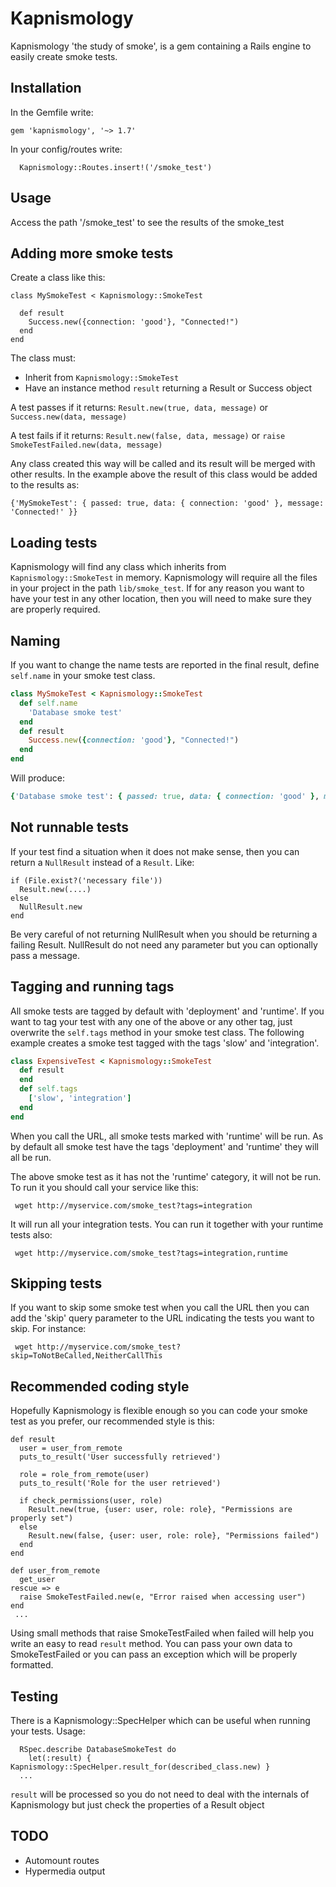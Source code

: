 # Kapnismology

Kapnismology 'the study of smoke', is a gem containing a Rails engine to easily create smoke tests.

## Installation

In the Gemfile write:
```
gem 'kapnismology', '~> 1.7'
```

In your config/routes write:

```
  Kapnismology::Routes.insert!('/smoke_test')
```

## Usage

Access the path '/smoke_test' to see the results of the smoke_test


## Adding more smoke tests

Create a class like this:
```
class MySmokeTest < Kapnismology::SmokeTest

  def result
    Success.new({connection: 'good'}, "Connected!")
  end
end
```

The class must:
- Inherit from `Kapnismology::SmokeTest`
- Have an instance method `result` returning a Result or Success object

A test passes if it returns:
`Result.new(true, data, message)` or
`Success.new(data, message)`

A test fails if it returns:
`Result.new(false, data, message)` or
`raise SmokeTestFailed.new(data, message)`


Any class created this way will be called and its result will be merged with other results.
In the example above the result of this class would be added to the results as:
```
{'MySmokeTest': { passed: true, data: { connection: 'good' }, message: 'Connected!' }}
```

## Loading tests

Kapnismology will find any class which inherits from `Kapnismology::SmokeTest` in memory.
Kapnismology will require all the files in your project in the path `lib/smoke_test`.
If for any reason you want to have your test in any other location, then you will need to make sure they are properly required.

## Naming

If you want to change the name tests are reported in the final result, define `self.name` in your smoke test class.

```ruby
class MySmokeTest < Kapnismology::SmokeTest
  def self.name
    'Database smoke test'
  end
  def result
    Success.new({connection: 'good'}, "Connected!")
  end
end
```

Will produce:
```ruby
{'Database smoke test': { passed: true, data: { connection: 'good' }, message: 'Connected!' }}

```

## Not runnable tests

If your test find a situation when it does not make sense, then you can return a `NullResult` instead of a `Result`. Like:
```
if (File.exist?('necessary file'))
  Result.new(....)
else
  NullResult.new
end
```

Be very careful of not returning NullResult when you should be returning a failing Result.
NullResult do not need any parameter but you can optionally pass a message.

## Tagging and running tags

All smoke tests are tagged by default with 'deployment' and 'runtime'.
If you want to tag your test with any one of the above or any other tag, just overwrite the `self.tags` method in your smoke test class.
The following example creates a smoke test tagged with the tags 'slow' and 'integration'.

```Ruby
class ExpensiveTest < Kapnismology::SmokeTest
  def result
  end
  def self.tags
    ['slow', 'integration']
  end
end
```

When you call the URL, all smoke tests marked with 'runtime' will be run. As by default all smoke test have the tags 'deployment' and 'runtime' they will all be run.

The above smoke test as it has not the 'runtime' category, it will not be run. To run it you should call your service like this:
```
 wget http://myservice.com/smoke_test?tags=integration
```

It will run all your integration tests. You can run it together with your runtime tests also:
```
 wget http://myservice.com/smoke_test?tags=integration,runtime
```


## Skipping tests

If you want to skip some smoke test when you call the URL then you can add the 'skip' query parameter to the URL indicating the tests you want to skip.
For instance:
```
 wget http://myservice.com/smoke_test?skip=ToNotBeCalled,NeitherCallThis
```

## Recommended coding style

Hopefully Kapnismology is flexible enough so you can code your smoke test as you prefer, our recommended style is this:

```
def result
  user = user_from_remote
  puts_to_result('User successfully retrieved')

  role = role_from_remote(user)
  puts_to_result('Role for the user retrieved')

  if check_permissions(user, role)
    Result.new(true, {user: user, role: role}, "Permissions are properly set")
  else
    Result.new(false, {user: user, role: role}, "Permissions failed")
  end
end

def user_from_remote
  get_user
rescue => e
  raise SmokeTestFailed.new(e, "Error raised when accessing user")
end
 ...
```

Using small methods that raise SmokeTestFailed when failed will help you write an easy to read `result` method.
You can pass your own data to SmokeTestFailed or you can pass an exception which will be properly formatted.


## Testing

There is a Kapnismology::SpecHelper which can be useful when running your tests.
Usage:
```
  RSpec.describe DatabaseSmokeTest do
    let(:result) { Kapnismology::SpecHelper.result_for(described_class.new) }
  ...
```

`result` will be processed so you do not need to deal with the internals of Kapnismology but just check the properties of a Result object

## TODO

- Automount routes
- Hypermedia output
